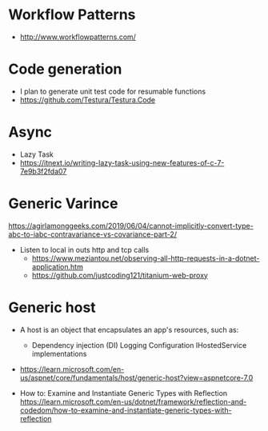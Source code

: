 # Workflow Patterns
* http://www.workflowpatterns.com/




# Code generation
* I plan to generate unit test code for resumable functions
* https://github.com/Testura/Testura.Code

# Async 
* Lazy Task
* https://itnext.io/writing-lazy-task-using-new-features-of-c-7-7e9b3f2fda07


# Generic Varince
https://agirlamonggeeks.com/2019/06/04/cannot-implicitly-convert-type-abc-to-iabc-contravariance-vs-covariance-part-2/


* Listen to local in outs http and tcp calls
	* https://www.meziantou.net/observing-all-http-requests-in-a-dotnet-application.htm
	* https://github.com/justcoding121/titanium-web-proxy

# Generic host
* A host is an object that encapsulates an app's resources, such as:
	* Dependency injection (DI) Logging Configuration IHostedService implementations
* https://learn.microsoft.com/en-us/aspnet/core/fundamentals/host/generic-host?view=aspnetcore-7.0

* How to: Examine and Instantiate Generic Types with Reflection
https://learn.microsoft.com/en-us/dotnet/framework/reflection-and-codedom/how-to-examine-and-instantiate-generic-types-with-reflection

